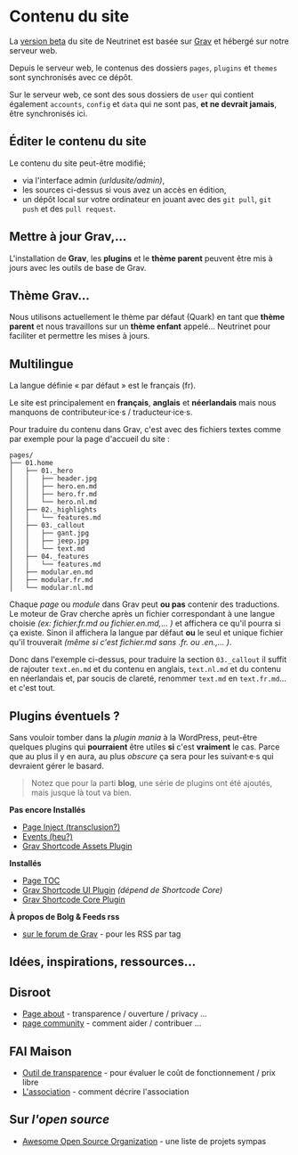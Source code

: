 Contenu du site
===============

La [version beta](https://beta.neutrinet.be) du site de Neutrinet est basée sur [Grav]() et hébergé sur notre serveur web.

Depuis le serveur web, le contenus des dossiers `pages`, `plugins` et `themes` sont synchronisés avec ce dépôt.

Sur le serveur web, ce sont des sous dossiers de `user` qui contient également `accounts`, `config` et `data` qui ne sont pas, **et ne devrait jamais**, être synchronisés ici.

Éditer le contenu du site
-------------------------

Le contenu du site peut-être modifié;

* via l'interface admin _(urldusite/admin)_,
* les sources ci-dessus si vous avez un accès en édition,
* un dépôt local sur votre ordinateur en jouant avec des `git pull`, `git push` et des `pull request`.

Mettre à jour Grav,…
--------------------

L'installation de **Grav**, les **plugins** et le **thème parent** peuvent être mis à jours avec les outils de base de Grav.

Thème Grav…
-----------

Nous utilisons actuellement le thème par défaut (Quark) en tant que **thème parent** et nous travaillons sur un **thème enfant** appelé… Neutrinet pour faciliter et permettre les mises à jours.

Multilingue
-----------

La langue définie « par défaut » est le français (fr).

Le site est principalement en **français**, **anglais** et **néerlandais** mais nous manquons de contributeur·ice·s / traducteur·ice·s.

Pour traduire du contenu dans Grav, c'est avec des fichiers textes comme par exemple pour la page d'accueil du site :

```
pages/
├── 01.home
│   ├── 01._hero
│   │   ├── header.jpg
│   │   ├── hero.en.md
│   │   ├── hero.fr.md
│   │   └── hero.nl.md
│   ├── 02._highlights
│   │   └── features.md
│   ├── 03._callout
│   │   ├── gant.jpg
│   │   ├── jeep.jpg
│   │   └── text.md
│   ├── 04._features
│   │   └── features.md
│   ├── modular.en.md
│   ├── modular.fr.md
│   └── modular.nl.md
```

Chaque _page_ ou _module_ dans Grav peut **ou pas** contenir des traductions.  Le moteur de Grav cherche après un fichier correspondant à une langue choisie _(ex: fichier.fr.md ou fichier.en.md,… )_ et affichera ce qu'il pourra si ça existe.  Sinon il affichera la langue par défaut **ou** le seul et unique fichier qu'il trouverait _(même si c'est fichier.md sans .fr. ou .en.,… )_.

Donc dans l'exemple ci-dessus, pour traduire la section `03._callout` il suffit de rajouter `text.en.md` et du contenu en anglais, `text.nl.md` et du contenu en néerlandais et, par soucis de clareté, renommer `text.md` en `text.fr.md`… et c'est tout.

Plugins éventuels ?
-------------------

Sans vouloir tomber dans la _plugin mania_ à la WordPress, peut-être quelques plugins qui **pourraient** être utiles **si** c'est **vraiment** le cas.  Parce que au plus il y en aura, au plus _obscure_ ça sera pour les suivant·e·s qui devraient gérer le basard.

> Notez que pour la parti **blog**, une série de plugins ont été ajoutés, mais jusque là tout va bien.

**Pas encore Installés**

 * [Page Inject (transclusion?)](https://github.com/getgrav/grav-plugin-page-inject/blob/master/README.md)
 * [Events (heu?)](https://github.com/kalebheitzman/grav-plugin-events/blob/master/README.md)
 * [Grav Shortcode Assets Plugin](https://github.com/getgrav/grav-plugin-shortcode-assets/blob/develop/README.md)

**Installés**

 * [Page TOC](https://github.com/trilbymedia/grav-plugin-page-toc/blob/develop/README.md)
 * [Grav Shortcode UI Plugin](https://github.com/getgrav/grav-plugin-shortcode-ui/blob/master/README.md) _(dépend de Shortcode Core)_
 * [Grav Shortcode Core Plugin](https://github.com/getgrav/grav-plugin-shortcode-core/blob/master/README.md)

**À propos de Bolg & Feeds rss**

 * [sur le forum de Grav](https://discourse.getgrav.org/t/how-to-have-rss-per-tag/7476/2) - pour les RSS par tag


 Idées, inspirations, ressources…
---------------------------------

## Disroot ##

 * [Page about](https://disroot.org/en/about) - transparence / ouverture / privacy …
 * [page community](https://disroot.org/en/community) - comment aider / contribuer …

## FAI Maison ##

 * [Outil de transparence](https://transparence.faimaison.net/public/) - pour évaluer le coût de fonctionnement / prix libre
 * [L'association](https://www.faimaison.net/pages/association.html) - comment décrire l'association

## Sur _l'open source_

 * [Awesome Open Source Organization](https://github.com/Mayeu/awesome-open-source-organizations) - une liste de projets sympas
